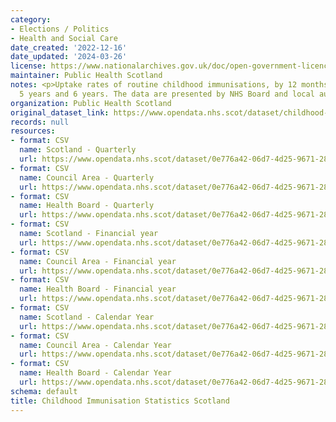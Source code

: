 ```yaml
---
category:
- Elections / Politics
- Health and Social Care
date_created: '2022-12-16'
date_updated: '2024-03-26'
license: https://www.nationalarchives.gov.uk/doc/open-government-licence/version/3/
maintainer: Public Health Scotland
notes: <p>Uptake rates of routine childhood immunisations, by 12 months, 24 months,
  5 years and 6 years. The data are presented by NHS Board and local authority.</p>
organization: Public Health Scotland
original_dataset_link: https://www.opendata.nhs.scot/dataset/childhood-immunisation-statistics
records: null
resources:
- format: CSV
  name: Scotland - Quarterly
  url: https://www.opendata.nhs.scot/dataset/0e776a42-06d7-4d25-9671-28b09b7c30fe/resource/209b1648-8b67-44c4-9513-1c28104a17f2/download/scotland-trend-quarterly-20240326.csv
- format: CSV
  name: Council Area - Quarterly
  url: https://www.opendata.nhs.scot/dataset/0e776a42-06d7-4d25-9671-28b09b7c30fe/resource/ac707d93-f9f3-4c00-9b91-0a2e6a4ea153/download/ca-trend-quarterly-20240326.csv
- format: CSV
  name: Health Board - Quarterly
  url: https://www.opendata.nhs.scot/dataset/0e776a42-06d7-4d25-9671-28b09b7c30fe/resource/a83b78ba-50b2-490b-a25f-cba51587ce01/download/hb-trend-quarterly-20240326.csv
- format: CSV
  name: Scotland - Financial year
  url: https://www.opendata.nhs.scot/dataset/0e776a42-06d7-4d25-9671-28b09b7c30fe/resource/6b2409aa-754a-403f-a45a-3bdfc113f96f/download/scotland-financial-year-20230627.csv
- format: CSV
  name: Council Area - Financial year
  url: https://www.opendata.nhs.scot/dataset/0e776a42-06d7-4d25-9671-28b09b7c30fe/resource/1ba00567-613c-4b8c-ac6f-d34a7ac45e02/download/ca-financial-year-20230627.csv
- format: CSV
  name: Health Board - Financial year
  url: https://www.opendata.nhs.scot/dataset/0e776a42-06d7-4d25-9671-28b09b7c30fe/resource/af2a35a3-41a6-4b72-ad1e-40d30830b32a/download/hb-financial-year-20230627.csv
- format: CSV
  name: Scotland - Calendar Year
  url: https://www.opendata.nhs.scot/dataset/0e776a42-06d7-4d25-9671-28b09b7c30fe/resource/00b04113-91dc-4750-b6e7-bd36da742634/download/scotland-calendar-year-20240326.csv
- format: CSV
  name: Council Area - Calendar Year
  url: https://www.opendata.nhs.scot/dataset/0e776a42-06d7-4d25-9671-28b09b7c30fe/resource/34af859d-7dc2-4d74-a492-e593adb08b0a/download/ca-calendar-year-20240326.csv
- format: CSV
  name: Health Board - Calendar Year
  url: https://www.opendata.nhs.scot/dataset/0e776a42-06d7-4d25-9671-28b09b7c30fe/resource/96a48045-51b7-457b-b7e2-f569d6cb4992/download/hb-calendar-year-20240326.csv
schema: default
title: Childhood Immunisation Statistics Scotland
---
```

